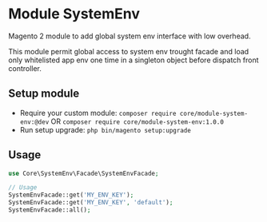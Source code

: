 # Module SystemEnv

Magento 2 module to add global system env interface with low overhead.

This module permit global access to system env trought facade and load only whitelisted app env one time in a singleton object before dispatch front controller.

## Setup module

- Require your custom module: `composer require core/module-system-env:@dev` OR `composer require core/module-system-env:1.0.0`
- Run setup upgrade: `php bin/magento setup:upgrade`


## Usage

```php
use Core\SystemEnv\Facade\SystemEnvFacade;

// Usage
SystemEnvFacade::get('MY_ENV_KEY');
SystemEnvFacade::get('MY_ENV_KEY', 'default');
SystemEnvFacade::all();
```
